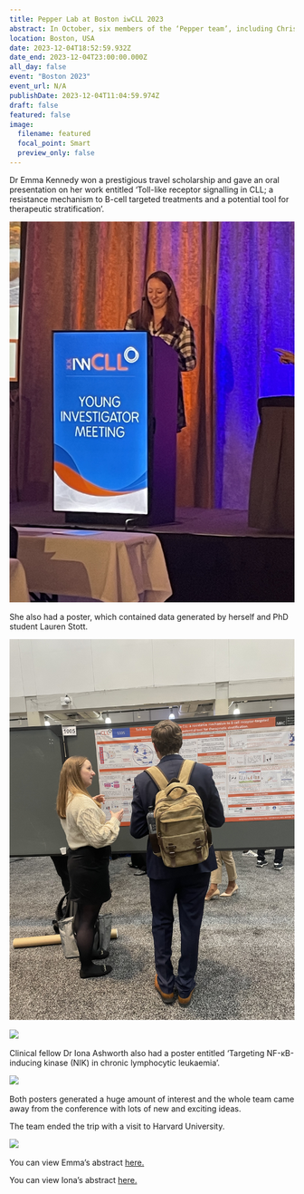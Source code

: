 ```yaml
---
title: Pepper Lab at Boston iwCLL 2023
abstract: In October, six members of the ‘Pepper team’, including Chris and Andrea, went to the main international meeting for healthcare professionals and researchers working on Chronic Lymphocytic Leukaemia (iwCLL 2023). It was held in Boston, USA, and the programme was outstanding.
location: Boston, USA
date: 2023-12-04T18:52:59.932Z
date_end: 2023-12-04T23:00:00.000Z
all_day: false
event: "Boston 2023"
event_url: N/A
publishDate: 2023-12-04T11:04:59.974Z
draft: false
featured: false
image:
  filename: featured
  focal_point: Smart
  preview_only: false
---
```

Dr Emma Kennedy won a prestigious travel scholarship and gave an oral presentation on her work entitled  ‘Toll-like receptor signalling in CLL; a resistance mechanism to B-cell targeted treatments and a potential tool for therapeutic stratification’. 

![](e-present.jpeg)

She also had a poster, which contained data generated by herself and PhD student Lauren Stott.

![](e-poster.jpeg)

![](el-poster.jpeg)

Clinical fellow Dr Iona Ashworth also had a poster entitled ‘Targeting NF-κB-inducing kinase (NIK) in chronic lymphocytic leukaemia’.

![](i-poster.jpeg)

Both posters generated a huge amount of interest and the whole team came away from the conference with lots of new and exciting ideas.

The team ended the trip with a visit to Harvard University.

![](group-pic.jpg)

You can view Emma’s abstract [here.](<http://www.pepper.science/Emma Kennedy_iwCLL 2023 Abstract.pdf>)

You can view Iona’s abstract [here.](<http://www.pepper.science/iWCLL abstract- I Ashworth.pdf>)
